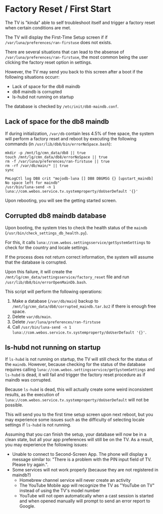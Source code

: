 # Factory Reset / First Start

The TV is "kinda" able to self troubleshoot itself and trigger a factory reset when certain conditions are met.

The TV will display the First-Time Setup screen if if `/var/luna/preferences/ran-firstuse` does not exists.

There are several situations that can lead to the absense of `/var/luna/preferences/ran-firstuse`, the most common being the user clicking the factory reset option in settings.

However, the TV may send you back to this screen after a boot if the following situations occurr:

- Lack of space for the db8 maindb 
- db8 maindb is corrupted
- ls-hubd not running on startup

The database is checked by `/etc/init/db8-maindb.conf`.

## Lack of space for the db8 maindb

If during initialization, `/var/db` contain less 4.5% of free space, the system will perform a factory reset and reboot by executing the following commands (in `/usr/lib/db8/bin/errorNoSpace.bash`):

```
mkdir -p /mnt/lg/cmn_data/db8 || true
touch /mnt/lg/cmn_data/db8/errorNoSpace || true
rm -f /var/luna/preferences/ran-firstuse || true
rm -rf /var/db/main/* || true
sync

PmLogCtl log DB8 crit "mojodb-luna [] DB8 DBGMSG {} [upstart_maindb] No space left for maindb"
/usr/bin/luna-send -n 1 luna://com.webos.service.tv.systemproperty/doUserDefault '{}'
```

Upon rebooting, you will see the getting started screen.

## Corrupted db8 maindb database

Upon booting, the system tries to check the health status of the `maindb` (`/usr/bin/check_settings_db_health.py`).

For this, it calls `luna://com.webos.settingsservice/getSystemSettings` to check for the country and locale settings.

If the process does not return correct information, the system will assume that the database is corrupted.

Upon this failure, it will create the `/mnt/lg/cmn_data/settingsservice/factory_reset` file and run `/usr/lib/db8/bin/errorOpenMainDb.bash`.

This script will perform the following operations:

1. Make a database (`/var/db/main`) backup to `/mnt/lg/cmn_data/db8/corrupted_maindb.tar.bz2` if there is enough free space.
2. Delete `var/db/main`.
3. Delete `/var/luna/preferences/ran-firstuse`
4. Call `/usr/bin/luna-send -n 1 luna://com.webos.service.tv.systemproperty/doUserDefault '{}'`.


## ls-hubd not running on startup

If `ls-hubd` is not running on startup, the TV will still check for the status of the `maindb`. However, because checking for the status of the database requires calling `luna://com.webos.settingsservice/getSystemSettings` and `ls-hubd` is dead, it will fail and trigger the factory reset procedure as if maindb was corrupted.

Because `ls-hubd` is dead, this will actually create some weird inconsistent results, as the execution of `luna://com.webos.service.tv.systemproperty/doUserDefault` will not be possible.

This will send you to the first time setup screen upon next reboot, but you may experience some issues such as the difficulty of selecting locale settings if `ls-hubd` is not running.

Assuming that you can finish the setup, your database will now be in a clean state, but all your app preferences will still be on the TV. As a result, you may experience the following issues:

- Unable to connect to Second-Screen App. The phone will display a message similar to: "There is a problem with the PIN input field of TV. Please try again.".
- Some services will not work properly (because they are not registered in maindb?)
    - Homebrew channel service will never create an activity
    - The YouTube Mobile app will recognize the TV as "YouTube on TV" instead of using the TV's model number
    - YouTube will not open automatically when a cast session is started and when opened manually will prompt to send an error report to Google.
